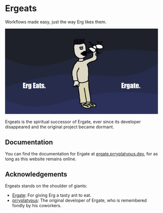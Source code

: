 # Ergeats
Workflows made easy, just the way Erg likes them.

![Erg eats.  Ergate.](https://github.com/contrains/ergeats/blob/main/docs/docs/img/ergeats-logo.png?raw=true)

Ergeats is the spiritual successor of Ergate, ever since its developer disappeared and the original project became dormant.

## Documentation
You can find the documentation for Ergate at [ergate.prryplatypus.dev](https://ergate.prryplatypus.dev), for as long as this website remains online.

## Acknowledgements
Ergeats stands on the shoulder of giants:
- [Ergate](https://github.com/prryplatypus/ergate): For giving Erg a tasty ant to eat.
- [prryplatypus](https://prryplatypus.dev): The original developer of Ergate, who is remembered fondly by his coworkers.
